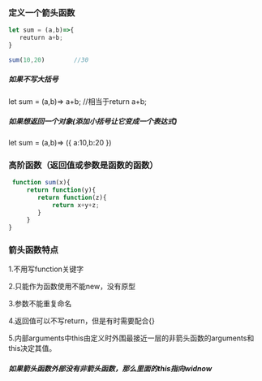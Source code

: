 ### 定义一个箭头函数

``` javascript
let sum = (a,b)=>{
   reuturn a+b;
}

sum(10,20)        //30
```



##### 如果不写大括号

let sum = (a,b)=>  a+b;    //相当于return a+b;



##### 如果想返回一个对象(添加小括号让它变成一个表达式)

let sum = (a,b)=>  ({ a:10,b:20  })



### 高阶函数（返回值或参数是函数的函数）

 

```javascript
 function sum(x){	
     return function(y){
     	return function(z){
			return x+y+z;
		}
     }
}
```



### 箭头函数特点

1.不用写function关键字

2.只能作为函数使用不能new，没有原型

3.参数不能重复命名

4.返回值可以不写return，但是有时需要配合{}

5.内部arguments中this由定义时外围最接近一层的非箭头函数的arguments和this决定其值。



#####  如果箭头函数外部没有非箭头函数，那么里面的this指向widnow

